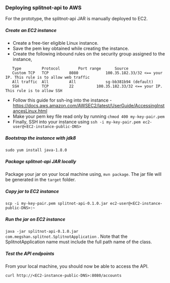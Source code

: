 ### Deploying splitnot-api to AWS

For the prototype, the splitnot-api JAR is manually deployed to EC2.  

##### Create an EC2 instance

- Create a free-tier eligible Linux instance.
- Save the pem key obtained while creating the instance.
- Create the following inbound rules on the security group assigned to the instance,
```
   Type         Protocol        Port range      Source
   Custom TCP	TCP	        8080	        100.35.182.33/32 <== your IP. This rule is to allow web traffic
   All traffic	All	        All             sg-bb381b94 (default)
   SSH	        TCP	        22	        100.35.182.33/32 <== your IP. This rule is to allow SSH
``` 
- Follow this guide for ssh-ing into the instance - https://docs.aws.amazon.com/AWSEC2/latest/UserGuide/AccessingInstancesLinux.html
- Make your pem key file read only by running `chmod 400 my-key-pair.pem`
- Finally, SSH into your instance using `ssh -i my-key-pair.pem ec2-user@<EC2-instance-public-DNS>`

##### Bootstrap the instance with jdk8

`sudo yum install java-1.8.0`

##### Package splitnot-api JAR locally

Package your jar on your local machine using, `mvn package`. The jar file will be generated in the `target` folder.

##### Copy jar to EC2 instance

`scp -i my-key-pair.pem splitnot-api-0.1.0.jar ec2-user@<EC2-instance-public-DNS>:~`

##### Run the jar on EC2 instance

`java -jar splitnot-api-0.1.0.jar com.megshan.splitnot.SplitnotApplication` . Note that the SplitnotApplication name must include the full path name of the class.
 
##### Test the API endpoints

From your local machine, you should now be able to access the API.

`curl http://<EC2-instance-public-DNS>:8080/accounts` 